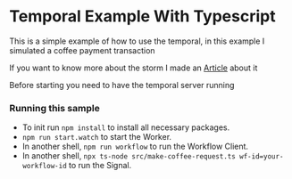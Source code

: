 # Temporal Example With Typescript

This is a simple example of how to use the temporal, in this example I simulated a coffee payment transaction

If you want to know more about the storm I made an [Article](https://medium.com/@lucasvalbusagit/temporal-o-poder-do-workflow-81c2c3390d97) about it

Before starting you need to have the temporal server running

### Running this sample

- To init run `npm install` to install all necessary packages.
- `npm run start.watch` to start the Worker.
- In another shell, `npm run workflow` to run the Workflow Client.
- In another shell, `npx ts-node src/make-coffee-request.ts wf-id=your-workflow-id` to run the Signal.
